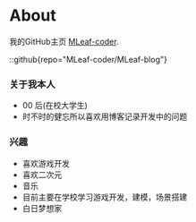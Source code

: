 # About
我的GitHub主页 [MLeaf-coder](https://github.com/MLeaf-coder).

::github{repo="MLeaf-coder/MLeaf-blog"}


### 关于我本人

- 00 后(在校大学生)
- 时不时的健忘所以喜欢用博客记录开发中的问题

### 兴趣

- 喜欢游戏开发
- 喜欢二次元
- 音乐
- 目前主要在学校学习游戏开发，建模，场景搭建
- 白日梦想家